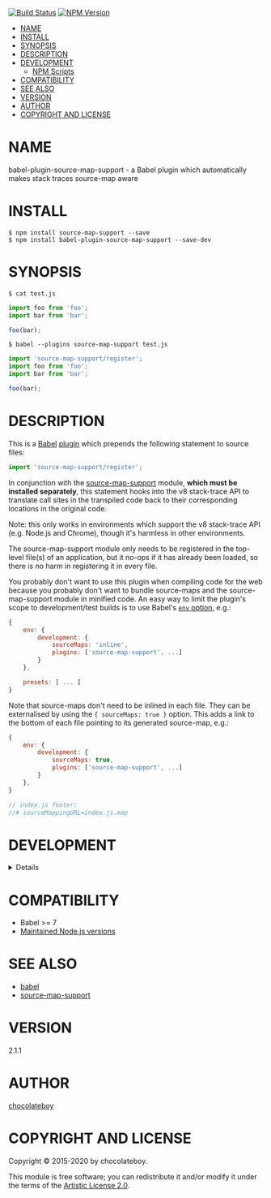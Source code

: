 [![Build Status](https://travis-ci.org/chocolateboy/babel-plugin-source-map-support.svg)](https://travis-ci.org/chocolateboy/babel-plugin-source-map-support)
[![NPM Version](https://img.shields.io/npm/v/babel-plugin-source-map-support.svg)](https://www.npmjs.org/package/babel-plugin-source-map-support)

<!-- toc -->

- [NAME](#name)
- [INSTALL](#install)
- [SYNOPSIS](#synopsis)
- [DESCRIPTION](#description)
- [DEVELOPMENT](#development)
  - [NPM Scripts](#npm-scripts)
- [COMPATIBILITY](#compatibility)
- [SEE ALSO](#see-also)
- [VERSION](#version)
- [AUTHOR](#author)
- [COPYRIGHT AND LICENSE](#copyright-and-license)

<!-- tocstop -->

# NAME

babel-plugin-source-map-support - a Babel plugin which automatically makes stack traces source-map aware

# INSTALL

    $ npm install source-map-support --save
    $ npm install babel-plugin-source-map-support --save-dev

# SYNOPSIS

`$ cat test.js`

```javascript
import foo from 'foo';
import bar from 'bar';

foo(bar);
```

`$ babel --plugins source-map-support test.js`

```javascript
import 'source-map-support/register';
import foo from 'foo';
import bar from 'bar';

foo(bar);
```

# DESCRIPTION

This is a [Babel](https://www.npmjs.com/package/babel)
[plugin](https://babeljs.io/docs/advanced/plugins/) which prepends the
following statement to source files:

```javascript
import 'source-map-support/register';
```

In conjunction with the
[source-map-support](https://www.npmjs.com/package/source-map-support) module,
**which must be installed separately**, this statement hooks into the v8
stack-trace API to translate call sites in the transpiled code back to their
corresponding locations in the original code.

Note: this only works in environments which support the v8 stack-trace API
(e.g. Node.js and Chrome), though it's harmless in other environments.

The source-map-support module only needs to be registered in the top-level
file(s) of an application, but it no-ops if it has already been loaded, so
there is no harm in registering it in every file.

You probably don't want to use this plugin when compiling code for the web
because you probably don't want to bundle source-maps and the
source-map-support module in minified code. An easy way to limit the plugin's
scope to development/test builds is to use Babel's
[`env` option](https://babeljs.io/docs/usage/babelrc/#env-option), e.g.:

```javascript
{
    env: {
        development: {
            sourceMaps: 'inline',
            plugins: ['source-map-support', ...]
        }
    },

    presets: [ ... ]
}
```

Note that source-maps don't need to be inlined in each file. They can be
externalised by using the `{ sourceMaps: true }` option. This adds a link to
the bottom of each file pointing to its generated source-map, e.g.:

```javascript
{
    env: {
        development: {
            sourceMaps: true,
            plugins: ['source-map-support', ...]
        }
    },
}
```

```javascript
// index.js footer:
//# sourceMappingURL=index.js.map
```

# DEVELOPMENT

<details>

## NPM Scripts

The following NPM scripts are available:

- build - compile the plugin and save it to the `dist` directory
- build:cjs - build the CommonJS target
- build:esm - build the ESM target
- clean - remove the `dist` directory and other build artifacts
- rebuild - clean the build artifacts and recompile the code
- test - rebuild the plugin and run the test suite
- test:debug - run the `test` script in debug mode, which dumps each transformed test case
- test:prod - run the test suite in production mode
- test:run - run the test suite

</details>

# COMPATIBILITY

- Babel >= 7
- [Maintained Node.js versions](https://github.com/nodejs/Release#readme)

# SEE ALSO

- [babel](https://www.npmjs.com/package/babel)
- [source-map-support](https://www.npmjs.com/package/source-map-support)

# VERSION

2.1.1

# AUTHOR

[chocolateboy](mailto:chocolate@cpan.org)

# COPYRIGHT AND LICENSE

Copyright © 2015-2020 by chocolateboy.

This module is free software; you can redistribute it and/or modify it under the
terms of the [Artistic License 2.0](https://www.opensource.org/licenses/artistic-license-2.0.php).
